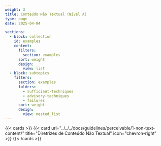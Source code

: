 ```yaml
---
weight: 3
title: Conteúdo Não Textual (Nível A)
type: page
date: 2025-04-04

sections:
  - block: collection
    id: examples
    content:
      filters:
        section: examples
      sort: weight
      design:
        view: list
  - block: subtopics
    filters:
      section: examples
      folders: 
        - sufficient-techniques
        - advisory-techniques
        - failures
      sort: weight
      design:
        view: nested_list
---
```

{{< cards >}}
  {{< card url="../../../docs/guidelines/perceivable/1-non-text-content/" title="Diretrizes de Conteúdo Não Textual" icon="chevron-right" >}}
{{< /cards >}}